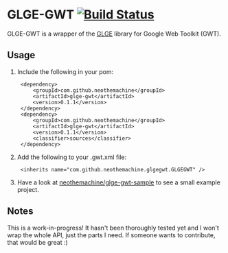 # GLGE-GWT [![Build Status](https://secure.travis-ci.org/neothemachine/glge-gwt.png)](http://travis-ci.org/neothemachine/glge-gwt)

GLGE-GWT is a wrapper of the [GLGE](http://www.glge.org) library for Google Web Toolkit (GWT).

## Usage

1. Include the following in your pom:

		<dependency>
			<groupId>com.github.neothemachine</groupId>
			<artifactId>glge-gwt</artifactId>
			<version>0.1.1</version>
		</dependency>
		<dependency>
			<groupId>com.github.neothemachine</groupId>
			<artifactId>glge-gwt</artifactId>
			<version>0.1.1</version>
			<classifier>sources</classifier>
		</dependency>
		
2. Add the following to your .gwt.xml file:

		<inherits name="com.github.neothemachine.glgegwt.GLGEGWT" />

3. Have a look at [neothemachine/glge-gwt-sample](https://github.com/neothemachine/glge-gwt-sample) to see a small example project.

## Notes

This is a work-in-progress! It hasn't been thoroughly tested yet and I won't wrap the whole API, just
the parts I need. If someone wants to contribute, that would be great :)
